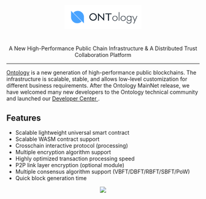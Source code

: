 
<p align="center">
  <img
    src="https://raw.githubusercontent.com/ontio/documentation/master/zh-CN/Ontology_CH.png"
    width="200px"
  >
</p>
<h1 align="center"></h1>
<p align="center">
  A New High-Performance Public Chain Infrastructure & A Distributed Trust Collaboration Platform
</p>

---

[Ontology](https://ont.io/#/) is a new generation of high-performance public blockchains. The infrastructure is scalable, stable, and allows low-level customization for different business requirements. After the Ontology MainNet release, we have welcomed many new developers to the Ontology technical community and launched our [Developer Center ](https://developer.ont.io/).

## Features 

- Scalable lightweight universal smart contract
- Scalable WASM contract support
- Crosschain interactive protocol (processing)
- Multiple encryption algorithm support
- Highly optimized transaction processing speed
- P2P link layer encryption (optional module)
- Multiple consensus algorithm support (VBFT/DBFT/RBFT/SBFT/PoW)
- Quick block generation time


<div align="center"><img src="https://raw.githubusercontent.com/ontio/documentation/master/dev-website-docs/assets/arch.png"><br><br></div>